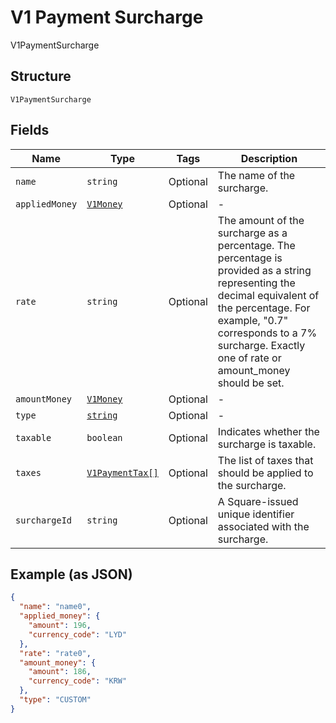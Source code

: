 
# V1 Payment Surcharge

V1PaymentSurcharge

## Structure

`V1PaymentSurcharge`

## Fields

| Name | Type | Tags | Description |
|  --- | --- | --- | --- |
| `name` | `string` | Optional | The name of the surcharge. |
| `appliedMoney` | [`V1Money`](/doc/models/v1-money.md) | Optional | - |
| `rate` | `string` | Optional | The amount of the surcharge as a percentage. The percentage is provided as a string representing the decimal equivalent of the percentage. For example, "0.7" corresponds to a 7% surcharge. Exactly one of rate or amount_money should be set. |
| `amountMoney` | [`V1Money`](/doc/models/v1-money.md) | Optional | - |
| `type` | [`string`](/doc/models/v1-payment-surcharge-type.md) | Optional | - |
| `taxable` | `boolean` | Optional | Indicates whether the surcharge is taxable. |
| `taxes` | [`V1PaymentTax[]`](/doc/models/v1-payment-tax.md) | Optional | The list of taxes that should be applied to the surcharge. |
| `surchargeId` | `string` | Optional | A Square-issued unique identifier associated with the surcharge. |

## Example (as JSON)

```json
{
  "name": "name0",
  "applied_money": {
    "amount": 196,
    "currency_code": "LYD"
  },
  "rate": "rate0",
  "amount_money": {
    "amount": 186,
    "currency_code": "KRW"
  },
  "type": "CUSTOM"
}
```

